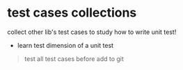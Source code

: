 # test cases collections
collect other lib's test cases to study how to write unit test!

- learn test dimension of a unit test

> test all test cases before add to git